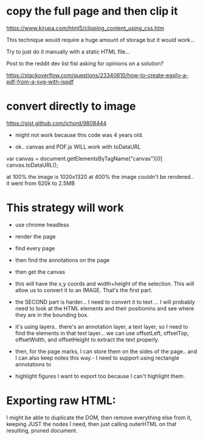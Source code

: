 
# copy the full page and then clip it

https://www.kirupa.com/html5/clipping_content_using_css.htm

This technique would require a huge amount of storage but it would work...

Try to just do it manually with a static HTML file...

Post to the reddit dev list fist asking for opinions on a solution?



https://stackoverflow.com/questions/23340610/how-to-create-easily-a-pdf-from-a-svg-with-jspdf

# convert directly to image
https://gist.github.com/ichord/9808444

- might not work because this code was 4 years old.

- ok.. canvas and PDF.js WILL work with toDataURL


var canvas = document.getElementsByTagName("canvas")[0]
canvas.toDataURL();

at 100% the image is 1020x1320
at 400% the image couldn't be rendered.. it went from 620k to 2.5MB


# This strategy will work

- use chrome headless
- render the page
- find every page
- then find the annotations on the page
- then get the canvas
- this will have the x,y coords and width+height of the selection.  This will
  allow us to convert it to an IMAGE. That's the first part.
- the SECOND part is harder... I need to convert it to text ... I will probably
  need to look at the HTML elements and their positionins and see where they
  are in the bounding box.

- it's using layers.. there's an annotation layer, a text layer, so I need to
  find the elements in that text layer... we can use offsetLeft, offsetTop,
  offsetWidth, and offsetHeight to extract the text properly.

- then, for the page marks, I can store them on the sides of the page.. and I can
  also keep notes this way.- I need to support using rectangle annotations to

- highlight figures I want to export too because I can't highlight them.

# Exporting raw HTML:

I might be able to duplicate the DOM, then remove everything else from it,
keeping JUST the nodes I need, then just calling outerHTML on that resulting,
pruned document.

